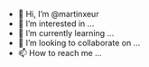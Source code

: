 - 👋 Hi, I’m @martinxeur
- 👀 I’m interested in ...
- 🌱 I’m currently learning ...
- 💞️ I’m looking to collaborate on ...
- 📫 How to reach me ...

<!---
martinxeur/martinxeur is a ✨ special ✨ repository because its `README.md` (this file) appears on your GitHub profile.
You can click the Preview link to take a look at your changes.
--->
